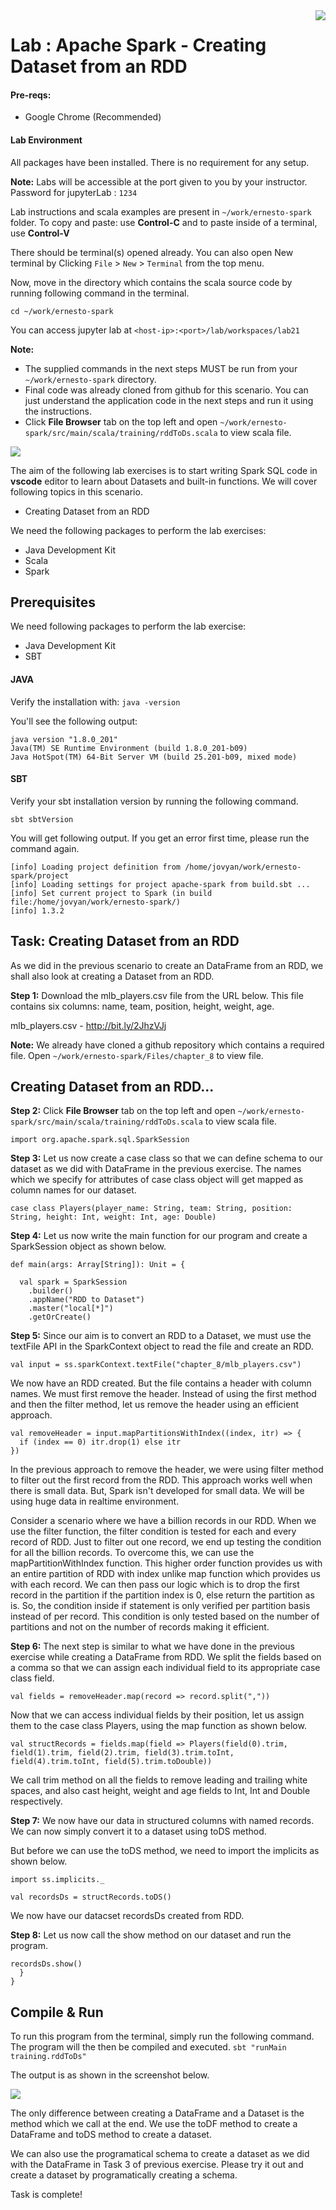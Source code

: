 <img align="right" src="./logo-small.png">

# Lab : Apache Spark - Creating Dataset from an RDD

#### Pre-reqs:
- Google Chrome (Recommended)

#### Lab Environment
All packages have been installed. There is no requirement for any setup.

**Note:** Labs will be accessible at the port given to you by your instructor. Password for jupyterLab : `1234`

Lab instructions and scala examples are present in `~/work/ernesto-spark` folder. To copy and paste: use **Control-C** and to paste inside of a terminal, use **Control-V**

There should be terminal(s) opened already. You can also open New terminal by Clicking `File` > `New` > `Terminal` from the top menu.

Now, move in the directory which contains the scala source code by running following command in the terminal.

`cd ~/work/ernesto-spark`

You can access jupyter lab at `<host-ip>:<port>/lab/workspaces/lab21`


**Note:**
- The supplied commands in the next steps MUST be run from your `~/work/ernesto-spark` directory. 
- Final code was already cloned from github for this scenario. You can just understand the application code in the next steps and run it using the instructions.
- Click **File Browser** tab on the top left and open `~/work/ernesto-spark/src/main/scala/training/rddToDs.scala` to view scala file.

![](./Screenshots/scala.png)

The aim of the following lab exercises is to start writing Spark SQL code in **vscode** editor to learn about Datasets and built-in functions.
We will cover following topics in this scenario.
- Creating Dataset from an RDD

We need the following packages to perform the lab exercises: 
- Java Development Kit
- Scala
- Spark

## Prerequisites

We need following packages to perform the lab exercise: 
- Java Development Kit
- SBT


#### JAVA
Verify the installation with: `java -version` 

You'll see the following output:

```
java version "1.8.0_201"
Java(TM) SE Runtime Environment (build 1.8.0_201-b09)
Java HotSpot(TM) 64-Bit Server VM (build 25.201-b09, mixed mode)
```


#### SBT
Verify your sbt installation version by running the following command.	

`sbt sbtVersion`	

You will get following output. If you get an error first time, please run the command again.

```	
[info] Loading project definition from /home/jovyan/work/ernesto-spark/project	
[info] Loading settings for project apache-spark from build.sbt ...	
[info] Set current project to Spark (in build file:/home/jovyan/work/ernesto-spark/)	
[info] 1.3.2
```

## Task: Creating Dataset from an RDD

As we did in the previous scenario to create an DataFrame from an RDD, we shall also look at creating a Dataset from an RDD.

**Step 1:** Download the mlb_players.csv file from the URL below. This file contains six columns: name, team, position, height, weight, age.

mlb_players.csv - http://bit.ly/2JhzVJj

**Note:** We already have cloned a github repository which contains a required file. Open `~/work/ernesto-spark/Files/chapter_8` to view file.

## Creating Dataset from an RDD...

**Step 2:** Click **File Browser** tab on the top left and open `~/work/ernesto-spark/src/main/scala/training/rddToDs.scala` to view scala file.

```
import org.apache.spark.sql.SparkSession
```

**Step 3:** Let us now create a case class so that we can define schema to our dataset as we did with DataFrame in the previous exercise. The names which we specify for attributes of case class object will get mapped as column names for our dataset. 

```
case class Players(player_name: String, team: String, position: String, height: Int, weight: Int, age: Double)
```


**Step 4:** Let us now write the main function for our program and create a SparkSession object as shown below.

```
def main(args: Array[String]): Unit = {

  val spark = SparkSession
    .builder()
    .appName("RDD to Dataset")
    .master("local[*]")
    .getOrCreate()
```

**Step 5:** Since our aim is to convert an RDD to a Dataset, we must use the textFile API in the SparkContext object to read the file and create an RDD.

```
val input = ss.sparkContext.textFile("chapter_8/mlb_players.csv")
```

We now have an RDD created. But the file contains a header with column names. We must first remove the header. Instead of using the first method and then the filter method, let us remove the header using an efficient approach.

```
val removeHeader = input.mapPartitionsWithIndex((index, itr) => {
  if (index == 0) itr.drop(1) else itr
})
```

In the previous approach to remove the header, we were using filter method to filter out the first record from the RDD. This approach works well when there is small data. But, Spark isn't developed for small data. We will be using huge data in realtime environment.

Consider a scenario where we have a billion records in our RDD. When we use the filter function, the filter condition is tested for each and every record of RDD. Just to filter out one record, we end up testing the condition for all the billion records. To overcome this, we can use the mapPartitionWithIndex function. This higher order function provides us with an entire partition of RDD with index unlike map function which provides us with each record. We can then pass our logic which is to drop the first record in the partition if the partition index is 0, else return the partition as is. So, the condition inside if statement is only verified per partition basis instead of per record. This condition is only tested based on the number of partitions and not on the number of records making it efficient.
 


**Step 6:** The next step is similar to what we have done in the previous exercise while creating a DataFrame from RDD. We split the fields based on a comma so that we can assign each individual field to its appropriate case class field.

```
val fields = removeHeader.map(record => record.split(","))
```

Now that we can access individual fields by their position, let us assign them to the case class Players, using the map function as shown below.

```
val structRecords = fields.map(field => Players(field(0).trim, field(1).trim, field(2).trim, field(3).trim.toInt, field(4).trim.toInt, field(5).trim.toDouble))
```

We call trim method on all the fields to remove leading and trailing white spaces, and also cast height, weight and age fields to Int, Int and Double respectively.



**Step 7:** We now have our data in structured columns with named records. We can now simply convert it to a dataset using toDS method. 

But before we can use the toDS method, we need to import the implicits as shown below.

```
import ss.implicits._

val recordsDs = structRecords.toDS()
```

We now have our datacset recordsDs created from RDD.

**Step 8:** Let us now call the show method on our dataset and run the program.
 
```
recordsDs.show()
  }
}
```

## Compile & Run

To run this program from the terminal, simply run the following command. The program will the then be compiled and executed.
`sbt "runMain training.rddToDs"`

The output is as shown in the screenshot below.

![](./Screenshots/Chapter_8/Selection_013.png)
 
The only difference between creating a DataFrame and a Dataset is the method which we call at the end. We use the toDF method to create a DataFrame and toDS method to create a dataset.

We can also use the programatical schema to create a dataset as we did with the DataFrame in Task 3 of previous exercise. Please try it out and create a dataset by programatically creating a schema.

Task is complete!



 



























































